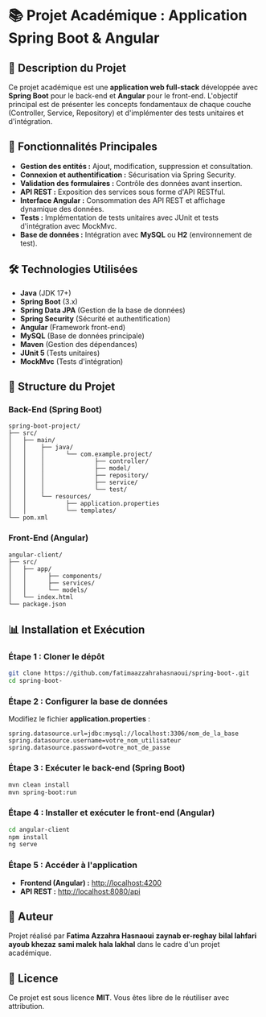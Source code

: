 # 📚 Projet Académique : Application Spring Boot & Angular

## 📝 Description du Projet
Ce projet académique est une **application web full-stack** développée avec **Spring Boot** pour le back-end et **Angular** pour le front-end. L'objectif principal est de présenter les concepts fondamentaux de chaque couche (Controller, Service, Repository) et d'implémenter des tests unitaires et d'intégration.

## 🚀 Fonctionnalités Principales

- **Gestion des entités :** Ajout, modification, suppression et consultation.
- **Connexion et authentification :** Sécurisation via Spring Security.
- **Validation des formulaires :** Contrôle des données avant insertion.
- **API REST :** Exposition des services sous forme d'API RESTful.
- **Interface Angular :** Consommation des API REST et affichage dynamique des données.
- **Tests :** Implémentation de tests unitaires avec JUnit et tests d'intégration avec MockMvc.
- **Base de données :** Intégration avec **MySQL** ou **H2** (environnement de test).

## 🛠️ Technologies Utilisées

- **Java** (JDK 17+)
- **Spring Boot** (3.x)
- **Spring Data JPA** (Gestion de la base de données)
- **Spring Security** (Sécurité et authentification)
- **Angular** (Framework front-end)
- **MySQL** (Base de données principale)
- **Maven** (Gestion des dépendances)
- **JUnit 5** (Tests unitaires)
- **MockMvc** (Tests d'intégration)

## 📂 Structure du Projet

### Back-End (Spring Boot)
```
spring-boot-project/
├── src/
│   ├── main/
│   │    ├── java/
│   │    │      └── com.example.project/
│   │    │              ├── controller/
│   │    │              ├── model/
│   │    │              ├── repository/
│   │    │              ├── service/
│   │    │              └── test/
│   │    └── resources/
│   │           ├── application.properties
│   │           └── templates/
└── pom.xml
```

### Front-End (Angular)
```
angular-client/
├── src/
│   ├── app/
│   │      ├── components/
│   │      ├── services/
│   │      └── models/
│   └── index.html
└── package.json
```

## 📊 Installation et Exécution

### Étape 1 : Cloner le dépôt
```bash
git clone https://github.com/fatimaazzahrahasnaoui/spring-boot-.git
cd spring-boot-
```

### Étape 2 : Configurer la base de données
Modifiez le fichier **application.properties** :
```properties
spring.datasource.url=jdbc:mysql://localhost:3306/nom_de_la_base
spring.datasource.username=votre_nom_utilisateur
spring.datasource.password=votre_mot_de_passe
```

### Étape 3 : Exécuter le back-end (Spring Boot)
```bash
mvn clean install
mvn spring-boot:run
```

### Étape 4 : Installer et exécuter le front-end (Angular)
```bash
cd angular-client
npm install
ng serve
```

### Étape 5 : Accéder à l'application
- **Frontend (Angular) :** [http://localhost:4200](http://localhost:4200)
- **API REST :** [http://localhost:8080/api](http://localhost:8080/api)



## 📌 Auteur
Projet réalisé par **Fatima Azzahra Hasnaoui**  **zaynab er-reghay**  **bilal lahfari**  **ayoub khezaz**  **sami malek** **hala lakhal**  dans le cadre d'un projet académique.  

## 📄 Licence
Ce projet est sous licence **MIT**. Vous êtes libre de le réutiliser avec attribution.

